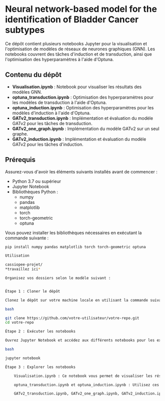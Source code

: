 # Neural network-based model for the identification of Bladder Cancer subtypes

Ce dépôt contient plusieurs notebooks Jupyter pour la visualisation et l'optimisation de modèles de réseaux de neurones graphiques (GNN). Les notebooks couvrent des tâches d'induction et de transduction, ainsi que l'optimisation des hyperparamètres à l'aide d'Optuna.

## Contenu du dépôt

- **Visualisation.ipynb** : Notebook pour visualiser les résultats des modèles GNN.
- **optuna_transduction.ipynb** : Optimisation des hyperparamètres pour les modèles de transduction à l'aide d'Optuna.
- **optuna_induction.ipynb** : Optimisation des hyperparamètres pour les modèles d'induction à l'aide d'Optuna.
- **GATv2_transduction.ipynb** : Implémentation et évaluation du modèle GATv2 pour les tâches de transduction.
- **GATv2_one_graph.ipynb** : Implémentation du modèle GATv2 sur un seul graphe.
- **GATv2_induction.ipynb** : Implémentation et évaluation du modèle GATv2 pour les tâches d'induction.

## Prérequis

Assurez-vous d'avoir les éléments suivants installés avant de commencer :

- Python 3.7 ou supérieur
- Jupyter Notebook
- Bibliothèques Python :
  - numpy
  - pandas
  - matplotlib
  - torch
  - torch-geometric
  - optuna

Vous pouvez installer les bibliothèques nécessaires en exécutant la commande suivante :

```bash
pip install numpy pandas matplotlib torch torch-geometric optuna

Utilisation

cassiopee-projet/
*travaillez ici*

Organisez vos dossiers selon le modèle suivant : 


Étape 1 : Cloner le dépôt

Clonez le dépôt sur votre machine locale en utilisant la commande suivante :

bash

git clone https://github.com/votre-utilisateur/votre-repo.git
cd votre-repo

Étape 2 : Exécuter les notebooks

Ouvrez Jupyter Notebook et accédez aux différents notebooks pour les exécuter :

bash

jupyter notebook

Étape 3 : Explorer les notebooks

    Visualisation.ipynb : Ce notebook vous permet de visualiser les résultats des différents modèles GNN. Vous pouvez ajuster les paramètres de visualisation selon vos besoins.

    optuna_transduction.ipynb et optuna_induction.ipynb : Utilisez ces notebooks pour optimiser les hyperparamètres des modèles de transduction et d'induction respectivement. Optuna est utilisé pour trouver les meilleures combinaisons d'hyperparamètres.

    GATv2_transduction.ipynb, GATv2_one_graph.ipynb, GATv2_induction.ipynb : Ces notebooks contiennent des implémentations spécifiques du modèle GATv2 pour différentes tâches. Vous pouvez évaluer les performances du modèle et ajuster les paramètres pour améliorer les résultats.
